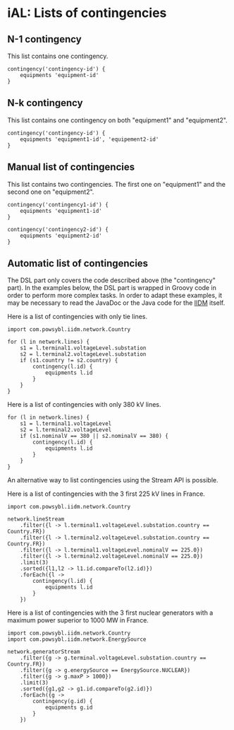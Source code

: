 # iAL: Lists of contingencies

## N-1 contingency

This list contains one contingency.

```
contingency('contingency-id') {
    equipments 'equipment-id'
}
```

## N-k contingency

This list contains one contingency on both "equipment1" and "equipment2".

```
contingency('contingency-id') {
    equipments 'equipment1-id', 'equipement2-id'
}
```

## Manual list of contingencies

This list contains two contingencies. The first one on "equipment1" and the second one on "equipment2".

```
contingency('contingency1-id') {
    equipments 'equipment1-id'
}

contingency('contingency2-id') {
    equipments 'equipment2-id'
}
```

## Automatic list of contingencies

The DSL part only covers the code described above (the "contingency" part). 
In the examples below, the DSL part is wrapped in Groovy code in order to perform more complex tasks. 
In order to adapt these examples, it may be necessary to read the JavaDoc or the Java code for the [IIDM](../iidm/README.md) itself. 

Here is a list of contingencies with only tie lines.

```
import com.powsybl.iidm.network.Country

for (l in network.lines) {
    s1 = l.terminal1.voltageLevel.substation
    s2 = l.terminal2.voltageLevel.substation
    if (s1.country != s2.country) {
        contingency(l.id) {
            equipments l.id
        }
    }
}
```

Here is a list of contingencies with only 380 kV lines.

```
for (l in network.lines) {
    s1 = l.terminal1.voltageLevel
    s2 = l.terminal2.voltageLevel
    if (s1.nominalV == 380 || s2.nominalV == 380) {
        contingency(l.id) {
            equipments l.id
        }
    }
}
```

An alternative way to list contingencies using the Stream API is possible.

Here is a list of contingencies with the 3 first 225 kV lines in France.

```
import com.powsybl.iidm.network.Country

network.lineStream
    .filter({l -> l.terminal1.voltageLevel.substation.country == Country.FR})
    .filter({l -> l.terminal2.voltageLevel.substation.country == Country.FR})
    .filter({l -> l.terminal1.voltageLevel.nominalV == 225.0})
    .filter({l -> l.terminal2.voltageLevel.nominalV == 225.0})
    .limit(3)
    .sorted({l1,l2 -> l1.id.compareTo(l2.id)})
    .forEach({l ->
        contingency(l.id) {
            equipments l.id
        }
    })
```

Here is a list of contingencies with the 3 first nuclear generators with a maximum power superior to 1000 MW in France.

```
import com.powsybl.iidm.network.Country
import com.powsybl.iidm.network.EnergySource

network.generatorStream
    .filter({g -> g.terminal.voltageLevel.substation.country == Country.FR})
    .filter({g -> g.energySource == EnergySource.NUCLEAR})
    .filter({g -> g.maxP > 1000})
    .limit(3)
    .sorted({g1,g2 -> g1.id.compareTo(g2.id)})
    .forEach({g ->
        contingency(g.id) {
            equipments g.id
        }
    })
```
